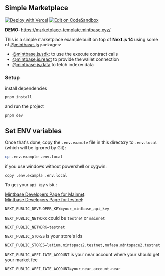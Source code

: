 ## Simple Marketplace

[![Deploy with Vercel](https://vercel.com/button)](https://vercel.com/new/clone?repository-url=https://github.com/Mintbase/templates/tree/main/marketplace) [![Edit on CodeSandbox](https://codesandbox.io/static/img/play-codesandbox.svg)](https://codesandbox.io/s/github/Mintbase/templates/tree/main/marketplace)

**DEMO:** https://marketplace-template.mintbase.xyz/

This is a simple marketplace example built on top of **Next.js 14** using some of [@mintbase-js](https://github.com/Mintbase/mintbase-js) packages:


- [@mintbase.js/sdk](https://github.com/Mintbase/mintbase-js/tree/beta/packages/sdk): to use the execute contract calls
- [@mintbase.js/react](https://github.com/Mintbase/mintbase-js/tree/beta/packages/react) to provide the wallet connection
- [@mintbase.js/data](https://github.com/Mintbase/mintbase-js/tree/beta/packages/data) to fetch indexer data

### Setup

install dependencies
```
pnpm install
```
and 
run the project
```
pnpm dev
```

## Set ENV variables

Once that's done, copy the `.env.example` file in this directory to `.env.local` (which will be ignored by Git):

```bash
cp .env.example .env.local
```

if you use windows without powershell or cygwin:

```bash
copy .env.example .env.local
```

To get your `api key` visit :

[Mintbase Developers Page for Mainnet](https://www.mintbase.xyz/developer):  
[Mintbase Developers Page for testnet](https://testnet.mintbase.xyz/developer):

```
NEXT_PUBLIC_DEVELOPER_KEY=your_mintbase_api_key
```

`NEXT_PUBLIC_NETWORK` could be `testnet` or `mainnet`

```
NEXT_PUBLIC_NETWORK=testnet
```

`NEXT_PUBLIC_STORES` is your store's ids

```
NEXT_PUBLIC_STORES=latium.mintspace2.testnet,mufasa.mintspace2.testnet
```

`NEXT_PUBLIC_AFFILIATE_ACCOUNT` is your near account where your should get your market fee

```
NEXT_PUBLIC_AFFILIATE_ACCOUNT=your_near_account.near
```
